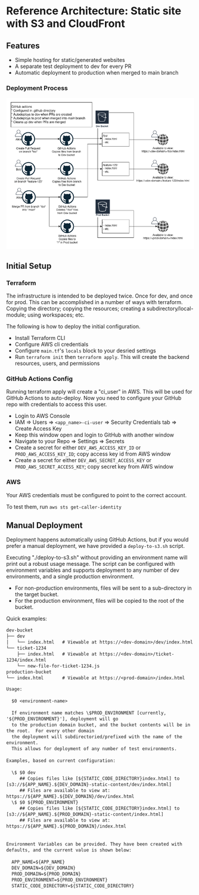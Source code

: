 # Reference Architecture: Static site with S3 and CloudFront

## Features

* Simple hosting for static/generated websites
* A separate test deployment to dev for every PR
* Automatic deployment to production when merged to main branch

### Deployment Process

![Workflow of dev and prod deployments](./docs/img/reference-arch-s3.png)

## Initial Setup

### Terraform

The infrastructure is intended to be deployed twice.  Once for dev, and once for prod.  This can
be accomplished in a number of ways with terraform.  Copying the directory; copying the resources;
creating a subdirectory/local-module; using workspaces; etc.

The following is how to deploy the initial configuration.

* Install Terraform CLI
* Configure AWS cli credentials
* Configure `main.tf`'s `locals` block to your desried settings
* Run `terraform init` then `terraform apply`.  This will create the backend resources, users, and permissions

### GitHub Actions Config

Running terraform apply will create a "ci_user" in AWS.  This will be used for GitHub Actions
to auto-deploy.  Now you need to configure your GitHub repo with credentials to access
this user.

* Login to AWS Console
* IAM => Users => `<app_name>-ci-user` => Security Credentials tab => Create Access Key
* Keep this window open and login to GitHub with another window
* Navigate to your Repo => Settings => Secrets
* Create a secret for either `DEV_AWS_ACCESS_KEY_ID` or `PROD_AWS_ACCESS_KEY_ID`; copy access key id from AWS window
* Create a secret for either `DEV_AWS_SECRET_ACCESS_KEY` or `PROD_AWS_SECRET_ACCESS_KEY`; copy secret key from AWS window

### AWS

Your AWS credentials must be configured to point to the correct account.

To test them, run `aws sts get-caller-identity`

## Manual Deployment

Deployment happens automatically using GitHub Actions, but if you would prefer a manual deployment,
we have provided a `deploy-to-s3.sh` script.

Executing "./deploy-to-s3.sh" without providing an environment name will print
out a robust usage message.  The script can be configured with environment variables
and supports deployment to any number of dev environments, and a single production environment.

* For non-production environments, files will be sent to a sub-directory in the target bucket.
* For the production environment, files will be copied to the root of the bucket.

Quick examples:
```
dev-bucket
├── dev
│   └── index.html   # Viewable at https://<dev-domain>/dev/index.html
└── ticket-1234
    ├── index.html   # Viewable at https://<dev-domain>/ticket-1234/index.html
    └── new-file-for-ticket-1234.js
production-bucket
└── index.html       # Viewable at https://<prod-domain>/index.html
```


```
Usage:

  $0 <environment-name>

  If environment name matches \$PROD_ENVIRONMENT [currently, '${PROD_ENVIRONMENT}'], deployment will go
  to the production domain bucket, and the bucket contents will be in the root.  For every other domain
  the deployment will subdirectoried/prefixed with the name of the environment.
  This allows for deployment of any number of test environments.

Examples, based on current configuration:

  \$ $0 dev
     ## Copies files like [${STATIC_CODE_DIRECTORY}index.html] to [s3://${APP_NAME}.${DEV_DOMAIN}-static-content/dev/index.html]
     ## Files are available to view at: https://${APP_NAME}.${DEV_DOMAIN}/dev/index.html
  \$ $0 ${PROD_ENVIRONMENT}
     ## Copies files like [${STATIC_CODE_DIRECTORY}index.html] to [s3://${APP_NAME}.${PROD_DOMAIN}-static-content/index.html]
     ## Files are available to view at: https://${APP_NAME}.${PROD_DOMAIN}/index.html


Environment Variables can be provided. They have been created with defaults, and the current value is shown below:

  APP_NAME=${APP_NAME}
  DEV_DOMAIN=${DEV_DOMAIN}
  PROD_DOMAIN=${PROD_DOMAIN}
  PROD_ENVIRONMENT=${PROD_ENVIRONMENT}
  STATIC_CODE_DIRECTORY=${STATIC_CODE_DIRECTORY}
```
